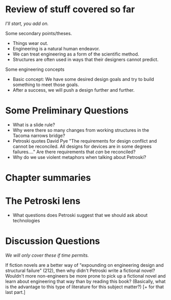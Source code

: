 Review of stuff covered so far
==============================

*I'll start, you add on.*

Some secondary points/theses.
* Things wear out.
* Engineering is a natural human endeavor.
* We can treat engineering as a form of the scientific method.
* Structures are often used in ways that their designers cannot predict.

Some engineering concepts
* Basic concept: We have some desired design goals and try to build 
  something to meet those goals.
* After a success, we will push a design further and further.

Some Preliminary Questions
==========================

* What is a slide rule?
* Why were there so many changes from working structures in the 
  Tacoma narrows bridge?
* Petroski quotes David Pye
  "The requirements for design conflict and cannot be reconciled. All designs for devices are in some degrees failures...."
  Are there requirements that *can* be reconciled?
* Why do we use violent metaphors when talking about Petroski?

Chapter summaries
=================

The Petroski lens
=================

* What questions does Petroski suggest that we should ask about
  technologies

Discussion Questions
====================

*We will only cover these if time permits.*

If fiction novels are a better way of "expounding on engineering design and structural failure" (212), then why didn't Petroski write a fictional novel? Wouldn't more non-engineers be more prone to pick up a fictional novel and learn about engineering that way than by reading this book? (Basically, what is the advantage to this type of literature for this subject matter?) [+ for that last part.]

